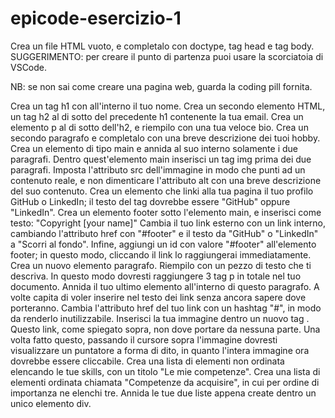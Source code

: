 # epicode-esercizio-1
Crea un file HTML vuoto, e completalo con doctype, tag head e tag body. SUGGERIMENTO: per creare il punto di partenza puoi usare la scorciatoia di VSCode.

NB: se non sai come creare una pagina web, guarda la coding pill fornita.

Crea un tag h1 con all'interno il tuo nome.
Crea un secondo elemento HTML, un tag h2 al di sotto del precedente h1 contenente la tua email.
Crea un elemento p al di sotto dell'h2, e riempilo con una tua veloce bio.
Crea un secondo paragrafo e completalo con una breve descrizione dei tuoi hobby.
Crea un elemento di tipo main e annida al suo interno solamente i due paragrafi.
Dentro quest'elemento main inserisci un tag img prima dei due paragrafi.
Imposta l'attributo src dell'immagine in modo che punti ad un contenuto reale, e non dimenticare l'attributo alt con una breve descrizione del suo contenuto.
Crea un elemento <a> che linki alla tua pagina il tuo profilo GitHub o LinkedIn; il testo del tag <a> dovrebbe essere "GitHub" oppure "LinkedIn".
Crea un elemento footer sotto l'elemento main, e inserisci come testo: "Copyright [your name]"
Cambia il tuo link esterno con un link interno, cambiando l'attributo href con "#footer" e il testo da "GitHub" o "LinkedIn" a "Scorri al fondo". Infine, aggiungi un id con valore "#footer" all'elemento footer; in questo modo, cliccando il link lo raggiungerai immediatamente.
Crea un nuovo elemento paragrafo. Riempilo con un pezzo di testo che ti descriva. In questo modo dovresti raggiungere 3 tag p in totale nel tuo documento.
Annida il tuo ultimo elemento <a> all'interno di questo paragrafo.
A volte capita di voler inserire nel testo dei link senza ancora sapere dove porteranno. Cambia l'attributo href del tuo link con un hashtag "#", in modo da renderlo inutilizzabile.
Inserisci la tua immagine dentro un nuovo tag <a>. Questo link, come spiegato sopra, non dove portare da nessuna parte. Una volta fatto questo, passando il cursore sopra l'immagine dovresti visualizzare un puntatore a forma di dito, in quanto l'intera immagine ora dovrebbe essere cliccabile.
Crea una lista di elementi non ordinata elencando le tue skills, con un titolo "Le mie competenze".
Crea una lista di elementi ordinata chiamata "Competenze da acquisire", in cui per ordine di importanza ne elenchi tre.
Annida le tue due liste appena create dentro un unico elemento div.
